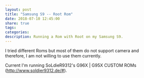 ```yaml
---
layout: post
title: "Samsung S9 -- Root Rom"
date: 2018-07-10 12:45:00
share: true
tags: 
categories:
description: Running a Rom with Root on my Samsung S9.
---
```


I tried different Roms but most of them do not support camera and therefore, I am not willing to use them currently.

Current I'm running SoLdieR9312's G96X | G95X CUSTOM ROMs (http://www.soldier9312.de/#).
